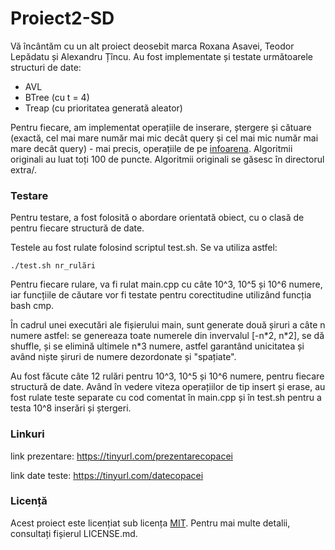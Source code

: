 # Proiect2-SD

Vă încântăm cu un alt proiect deosebit marca Roxana Asavei, Teodor Lepădatu și Alexandru Țîncu. Au fost implementate și testate următoarele structuri de date:
- AVL
- BTree (cu t = 4)
- Treap (cu prioritatea generată aleator)

Pentru fiecare, am implementat operațiile de inserare, ștergere și cătuare (exactă, cel mai mare număr mai mic decât query și cel mai mic număr mai mare decât query) - mai precis, operațiile de pe [infoarena](https://www.infoarena.ro/problema/abce). Algoritmii originali au luat toți 100 de puncte. Algoritmii originali se găsesc în directorul extra/.

### Testare

Pentru testare, a fost folosită o abordare orientată obiect, cu o clasă de pentru fiecare structură de date.

Testele au fost rulate folosind scriptul test.sh. Se va utiliza astfel:
```
./test.sh nr_rulări
```

Pentru fiecare rulare, va fi rulat main.cpp cu câte 10^3, 10^5 și 10^6 numere, iar funcțiile de căutare vor fi testate pentru corectitudine utilizând funcția bash cmp.

În cadrul unei executări ale fișierului main, sunt generate două șiruri a câte n numere astfel: se genereaza toate numerele din invervalul [-n\*2, n\*2], se dă shuffle, și se elimină ultimele n\*3 numere, astfel garantând unicitatea și având niște șiruri de numere dezordonate și "spațiate".

Au fost făcute câte 12 rulări pentru 10^3, 10^5 și 10^6 numere, pentru fiecare structură de date. Având în vedere viteza operațiilor de tip insert și erase, au fost rulate teste separate cu cod comentat în main.cpp și în test.sh pentru a testa 10^8 inserări și ștergeri.

### Linkuri

link prezentare: https://tinyurl.com/prezentarecopacei

link date teste: https://tinyurl.com/datecopacei

### Licență
Acest proiect este licențiat sub licența [MIT](https://opensource.org/licenses/MIT). Pentru mai multe detalii, consultați fișierul LICENSE.md.